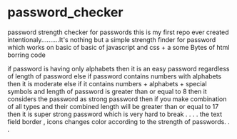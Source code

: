 # password_checker
password strength checker for passwords
this is my first repo ever created intentionaly..........It's nothing but a simple strength finder for password which 
works on basic of basic of javascript and css + a some Bytes of html borring code 

if password is having only alphabets then it is an easy password regardless of length of password
else if password contains numbers with alphabets then it is  moderate 
else if it contains numbers + alphabets + special symbols and length of password is greater than or equal to 8 then it considers 
the password as strong password
then if you make combination of all types and their combined length will be greater than or equal to 17 then it is super strong password 
which is very hard to break .
.
.
.
the text field border , icons changes color according to the strength of passwords.
.
.
<emd>
